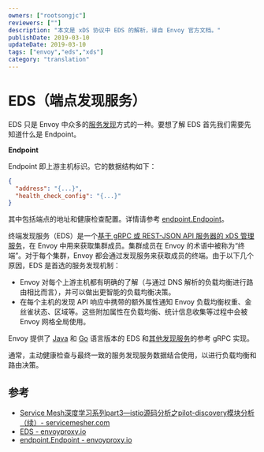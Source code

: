 ```yaml
---
owners: ["rootsongjc"]
reviewers: [""]
description: "本文是 xDS 协议中 EDS 的解析，译自 Envoy 官方文档。"
publishDate: 2019-03-10
updateDate: 2019-03-10
tags: ["envoy","eds","xds"]
category: "translation"
---
```


# EDS（端点发现服务）

EDS 只是 Envoy 中众多的[服务发现](http://www.servicemesher.com/envoy/intro/arch_overview/service_discovery.html)方式的一种。要想了解 EDS 首先我们需要先知道什么是 Endpoint。

**Endpoint**

Endpoint 即上游主机标识。它的数据结构如下：

```json
{
  "address": "{...}",
  "health_check_config": "{...}"
}
```

其中包括端点的地址和健康检查配置。详情请参考 [endpoint.Endpoint](https://www.envoyproxy.io/docs/envoy/latest/api-v2/api/v2/endpoint/endpoint.proto)。

终端发现服务（EDS）是一个[基于 gRPC 或 REST-JSON API 服务器的 xDS 管理服务](https://www.envoyproxy.io/docs/envoy/latest/configuration/overview/v2_overview#config-overview-v2-management-server)，在 Envoy 中用来获取集群成员。集群成员在 Envoy 的术语中被称为“终端”。对于每个集群，Envoy 都会通过发现服务来获取成员的终端。由于以下几个原因，EDS 是首选的服务发现机制：

- Envoy 对每个上游主机都有明确的了解（与通过 DNS 解析的负载均衡进行路由相比而言），并可以做出更智能的负载均衡决策。
- 在每个主机的发现 API 响应中携带的额外属性通知 Envoy 负载均衡权重、金丝雀状态、区域等。这些附加属性在负载均衡、统计信息收集等过程中会被 Envoy 网格全局使用。

Envoy 提供了 [Java](https://github.com/envoyproxy/java-control-plane) 和 [Go](https://github.com/envoyproxy/go-control-plane) 语言版本的 EDS 和[其他发现服务](https://www.envoyproxy.io/docs/envoy/latest/intro/arch_overview/dynamic_configuration#arch-overview-dynamic-config)的参考 gRPC 实现。

通常，主动健康检查与最终一致的服务发现服务数据结合使用，以进行负载均衡和路由决策。

## 参考

- [Service Mesh深度学习系列part3—istio源码分析之pilot-discovery模块分析（续）- servicemesher.com](http://www.servicemesher.com/blog/istio-service-mesh-source-code-pilot-discovery-module-deepin-part2)
- [EDS - envoyproxy.io](https://www.envoyproxy.io/docs/envoy/latest/api-v2/api/v2/eds.proto)
- [endpoint.Endpoint - envoyproxy.io](https://www.envoyproxy.io/docs/envoy/latest/api-v2/api/v2/endpoint/endpoint.proto)
